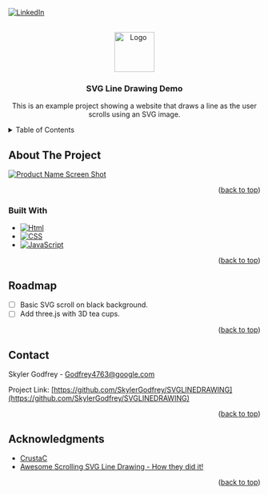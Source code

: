 <a id="readme-top"></a>

[![LinkedIn][linkedin-shield]][linkedin-url]



<!-- PROJECT LOGO -->
<br />
<div align="center">
  <a href="https://github.com/SkylerGodfrey/SVGLINEDRAWING">
    <img src="images/logo.png" alt="Logo" width="80" height="80">
  </a>

<h3 align="center">SVG Line Drawing Demo</h3>

  <p align="center">
    This is an example project showing a website that draws a line as the user scrolls using an SVG image.
  </p>
</div>



<!-- TABLE OF CONTENTS -->
<details>
  <summary>Table of Contents</summary>
  <ol>
    <li>
      <a href="#about-the-project">About The Project</a>
      <ul>
        <li><a href="#built-with">Built With</a></li>
      </ul>
    </li>
    <li><a href="#roadmap">Roadmap</a></li>
    <li><a href="#contact">Contact</a></li>
    <li><a href="#acknowledgments">Acknowledgments</a></li>
  </ol>
</details>



<!-- ABOUT THE PROJECT -->
## About The Project

[![Product Name Screen Shot][product-screenshot]](https://example.com)

<p align="right">(<a href="#readme-top">back to top</a>)</p>

### Built With

* [![Html][HTML.org]][Html-url]
* [![CSS][CSS.org]][CSS-url]
* [![JavaScript][JavaScript.org]][JavaScript-url]


<p align="right">(<a href="#readme-top">back to top</a>)</p>


<!-- ROADMAP -->
## Roadmap

- [ ] Basic SVG scroll on black background. 
- [ ] Add three.js with 3D tea cups.

<p align="right">(<a href="#readme-top">back to top</a>)</p>


<!-- CONTACT -->
## Contact

Skyler Godfrey - Godfrey4763@google.com

Project Link: [https://github.com/SkylerGodfrey/SVGLINEDRAWING](https://github.com/SkylerGodfrey/SVGLINEDRAWING)

<p align="right">(<a href="#readme-top">back to top</a>)</p>



<!-- ACKNOWLEDGMENTS -->
## Acknowledgments

* [CrustaC](https://crustac.fr/en/home/)
* [Awesome Scrolling SVG Line Drawing - How they did it!](https://www.youtube.com/watch?v=FJ44qmE5odc&t=516s)

<p align="right">(<a href="#readme-top">back to top</a>)</p>



<!-- MARKDOWN LINKS & IMAGES -->
<!-- https://www.markdownguide.org/basic-syntax/#reference-style-links -->
[contributors-shield]: https://img.shields.io/github/contributors/SkylerGodfrey/SVGLINEDRAWING.svg?style=for-the-badge
[contributors-url]: https://github.com/SkylerGodfrey/SVGLINEDRAWING/graphs/contributors
[forks-shield]: https://img.shields.io/github/forks/SkylerGodfrey/SVGLINEDRAWING.svg?style=for-the-badge
[forks-url]: https://github.com/SkylerGodfrey/SVGLINEDRAWING/network/members
[stars-shield]: https://img.shields.io/github/stars/SkylerGodfrey/SVGLINEDRAWING.svg?style=for-the-badge
[stars-url]: https://github.com/SkylerGodfrey/SVGLINEDRAWING/stargazers
[issues-shield]: https://img.shields.io/github/issues/SkylerGodfrey/SVGLINEDRAWING.svg?style=for-the-badge
[issues-url]: https://github.com/SkylerGodfrey/SVGLINEDRAWING/issues
[license-shield]: https://img.shields.io/github/license/SkylerGodfrey/SVGLINEDRAWING.svg?style=for-the-badge
[license-url]: https://github.com/SkylerGodfrey/SVGLINEDRAWING/blob/master/LICENSE.txt
[linkedin-shield]: https://img.shields.io/badge/-LinkedIn-black.svg?style=for-the-badge&logo=linkedin&colorB=555
[linkedin-url]: https://linkedin.com/in/skyler-godfrey-4861682a0
[product-screenshot]: images/screenshot.png
[HTML.org]: https://img.shields.io/badge/HTML-E34F26?style=for-the-badge&logo=html5&logoColor=white
[html-url]: https://html.spec.whatwg.org/
[CSS.org]: https://img.shields.io/badge/CSS-1572B6?style=for-the-badge&logo=css3&logoColor=white
[CSS-url]: https://developer.mozilla.org/en-US/docs/Web/CSS
[JavaScript.org]: https://img.shields.io/badge/JavaScript-F7DF1E?style=for-the-badge&logo=javascript&logoColor=black
[JavaScript-url]: https://www.javascript.com/